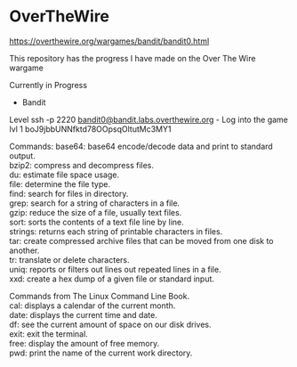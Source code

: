 # OverTheWire
https://overthewire.org/wargames/bandit/bandit0.html

This repository has the progress I have made on the Over The Wire wargame

Currently in Progress
- Bandit

Level
ssh -p 2220 bandit0@bandit.labs.overthewire.org - Log into the game
lvl 1 boJ9jbbUNNfktd78OOpsqOltutMc3MY1

Commands:
base64: base64 encode/decode data and print to standard output.   
bzip2: compress and decompress files.  
du: estimate file space usage.  
file: determine the file type.  
find: search for files in directory.   
grep: search for a string of characters in a file.  
gzip: reduce the size of a file, usually text files.   
sort: sorts the contents of a text file line by line.   
strings: returns each string of printable characters in files.   
tar: create compressed archive files that can be moved from one disk to another.   
tr: translate or delete characters.   
uniq: reports or filters out lines out repeated lines in a file.   
xxd: create a hex dump of a given file or standard input.   

Commands from The Linux Command Line Book.  
cal: displays a calendar of the current month.  
date: displays the current time and date.  
df: see the current amount of space on our disk drives.  
exit: exit the terminal.  
free: display the amount of free memory.  
pwd: print the name of the current work directory.  
